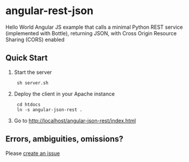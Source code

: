angular-rest-json
=================

Hello World Angular JS example that calls a minimal Python REST service (implemented with Bottle), returning JSON, with Cross Origin Resource Sharing (CORS) enabled  

Quick Start
-----------

1. Start the server

        sh server.sh

2. Deploy the client in your Apache instance

        cd htdocs
        ln -s angular-json-rest .

3. Go to [http://localhost/angular-json-rest/index.html](http://localhost/angular-json-rest/index.html)

Errors, ambiguities, omissions?
-------------------------------

Please [create an issue](https://github.com/sarnobat/angular-rest-json/issues/new)
